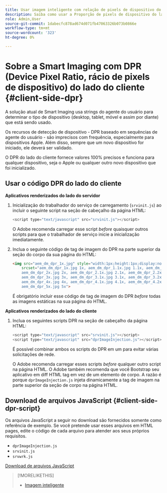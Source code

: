 ```yaml
---
title: Usar imagem inteligente com relação de pixels de dispositivo do lado do cliente
description: Saiba como usar a Proporção de pixels de dispositivo do lado do cliente com imagens inteligentes no Adobe Experience Manager as a Cloud Service com Dynamic Media.
role: Admin,User
source-git-commit: 1dabecfc878ad674d071fb47063326b073b0866e
workflow-type: tm+mt
source-wordcount: '323'
ht-degree: 0%

---
```


# Sobre a Smart Imaging com DPR (Device Pixel Ratio, rácio de pixels de dispositivo) do lado do cliente {#client-side-dpr}

A solução atual de Smart Imaging usa strings do agente do usuário para determinar o tipo de dispositivo (desktop, tablet, móvel e assim por diante) que está sendo usado.

Os recursos de detecção de dispositivo - DPR baseado em sequências de agente do usuário - são imprecisos com frequência, especialmente para dispositivos Apple. Além disso, sempre que um novo dispositivo for iniciado, ele deverá ser validado.

O DPR do lado do cliente fornece valores 100% precisos e funciona para qualquer dispositivo, seja o Apple ou qualquer outro novo dispositivo que foi inicializado.

<!-- See also [About network bandwidth optimization](/help/assets/dynamic-media/imaging-faq.md#network-bandwidth-optimization). -->

## Usar o código DPR do lado do cliente

**Aplicativos renderizados do lado do servidor**

1. Inicialização do trabalhador do serviço de carregamento (`srvinit.js`) ao incluir o seguinte script na seção de cabeçalho da página HTML:

   ```javascript
   <script type="text/javascript" src="srvinit.js"></script>
   ```

   O Adobe recomenda carregar esse script _before_ quaisquer outros scripts para que o trabalhador de serviço inicie a inicialização imediatamente.

1. Inclua o seguinte código de tag de imagem do DPR na parte superior da seção do corpo da sua página do HTML:

   ```html
   <img src="aem_dm_dpr_1x.jpg" style="width:1px;height:1px;display:none"
       srcset="aem_dm_dpr_1x.jpg 1x, aem_dm_dpr_1.1x.jpg 1.1x, aem_dm_dpr_1.2x.jpg 1.2x, aem_dm_dpr_1.3x.jpg 1.3x, aem_dm_dpr_1.4x.jpg 1.4x, aem_dm_dpr_1.5x.jpg 1.5x, aem_dm_dpr_1.6x.jpg 1.6x,          aem_dm_dpr_1.7x.jpg 1.7x, aem_dm_dpr_1.8x.jpg 1.8x, aem_dm_dpr_1.9x.jpg 1.9x,
       aem_dm_dpr_2x.jpg 2x, aem_dm_dpr_2.1x.jpg 2.1x, aem_dm_dpr_2.2x.jpg 2.2x, aem_dm_dpr_2.3x.jpg 2.3x, aem_dm_dpr_2.4x.jpg 2.4x, aem_dm_dpr_2.5x.jpg 2.5x, aem_dm_dpr_2.6x.jpg 2.6x, aem_dm_dpr_2.7x.jpg 2.7x, aem_dm_dpr_2.8x.jpg 2.8x, aem_dm_dpr_2.9x.jpg 2.9x,
       aem_dm_dpr_3x.jpg 3x, aem_dm_dpr_3.1x.jpg 3.1x, aem_dm_dpr_3.2x.jpg 3.2x, aem_dm_dpr_3.3x.jpg 3.3x, aem_dm_dpr_3.4x.jpg 3.4x, aem_dm_dpr_3.5x.jpg 3.5x, aem_dm_dpr_3.6x.jpg 3.6x, aem_dm_dpr_3.7x.jpg 3.7x, aem_dm_dpr_3.8x.jpg 3.8x, aem_dm_dpr_3.9x.jpg 3.9x,
       aem_dm_dpr_4x.jpg 4x, aem_dm_dpr_4.1x.jpg 4.1x, aem_dm_dpr_4.2x.jpg 4.2x, aem_dm_dpr_4.3x.jpg 4.3x, aem_dm_dpr_4.4x.jpg 4.4x, aem_dm_dpr_4.5x.jpg 4.5x, aem_dm_dpr_4.6x.jpg 4.6x, aem_dm_dpr_4.7x.jpg 4.7x, aem_dm_dpr_4.8x.jpg 4.8x, aem_dm_dpr_4.9x.jpg 4.9x,
       aem_dm_dpr_5x.jpg 5x">
   ```

   É obrigatório incluir esse código de tag de imagem do DPR _before_ todas as imagens estáticas na sua página do HTML.

**Aplicativos renderizados do lado do cliente**

1. Inclua os seguintes scripts DPR na seção de cabeçalho da página HTML:

   ```javascript
   <script type="text/javascript" src="srvinit.js"></script>
   <script type="text/javascript" src="dprImageInjection.js"></script>
   ```

   É possível combinar ambos os scripts do DPR em um para evitar várias solicitações de rede.

   O Adobe recomenda carregar esses scripts _before_ qualquer outro script na página HTML.
O Adobe também recomenda que você Bootstrap seu aplicativo em diff HTML tag em vez de um elemento de corpo. A razão é porque `dprImageInjection.js` injeta dinamicamente a tag de imagem na parte superior da seção de corpo na página HTML.

## Download de arquivos JavaScript {#client-side-dpr-script}

Os arquivos JavaScript a seguir no download são fornecidos somente como referência de exemplo. Se você pretende usar esses arquivos em HTML pages, edite o código de cada arquivo para atender aos seus próprios requisitos.

* `dprImageInjection.js`
* `srvinit.js`
* `srvwrk.js`

[Download de arquivos JavaScript](/help/assets/dynamic-media/assets/aem-dynamicmedia-smartimaging-dpr.zip)

>[!MORELIKETHIS]
>
>* [Imagem inteligente](/help/assets/dynamic-media/imaging-faq.md)